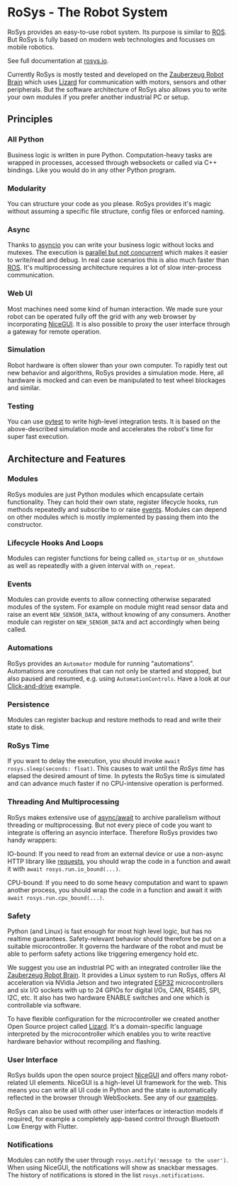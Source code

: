 # RoSys - The Robot System

RoSys provides an easy-to-use robot system.
Its purpose is similar to [ROS](https://www.ros.org/).
But RoSys is fully based on modern web technologies and focusses on mobile robotics.

See full documentation at [rosys.io](https://rosys.io/).

Currently RoSys is mostly tested and developed on the [Zauberzeug Robot Brain](https://www.zauberzeug.com/robot-brain.html) which uses [Lizard](https://lizard.dev/) for communication with motors, sensors and other peripherals.
But the software architecture of RoSys also allows you to write your own modules if you prefer another industrial PC or setup.

## Principles

### All Python

Business logic is written in pure Python.
Computation-heavy tasks are wrapped in processes, accessed through websockets or called via C++ bindings.
Like you would do in any other Python program.

### Modularity

You can structure your code as you please.
RoSys provides it's magic without assuming a specific file structure, config files or enforced naming.

### Async

Thanks to [asyncio](https://docs.python.org/3/library/asyncio.html) you can write your business logic without locks and mutexes.
The execution is [parallel but not concurrent](https://realpython.com/python-concurrency/) which makes it easier to write/read and debug.
In real case scenarios this is also much faster than [ROS](https://www.ros.org/).
It's multiprocessing architecture requires a lot of slow inter-process communication.

### Web UI

Most machines need some kind of human interaction.
We made sure your robot can be operated fully off the grid with any web browser by incorporating [NiceGUI](https://nicegui.io/).
It is also possible to proxy the user interface through a gateway for remote operation.

### Simulation

Robot hardware is often slower than your own computer.
To rapidly test out new behavior and algorithms, RoSys provides a simulation mode.
Here, all hardware is mocked and can even be manipulated to test wheel blockages and similar.

### Testing

You can use [pytest](https://docs.pytest.org/) to write high-level integration tests.
It is based on the above-described simulation mode and accelerates the robot's time for super fast execution.

## Architecture and Features

### Modules

RoSys modules are just Python modules which encapsulate certain functionality.
They can hold their own state, register lifecycle hooks, run methods repeatedly and subscribe to or raise [events](#events).
Modules can depend on other modules which is mostly implemented by passing them into the constructor.

### Lifecycle Hooks And Loops

Modules can register functions for being called `on_startup` or `on_shutdown` as well as repeatedly with a given interval with `on_repeat`.

### Events

Modules can provide events to allow connecting otherwise separated modules of the system.
For example on module might read sensor data and raise an event `NEW_SENSOR_DATA`, without knowing of any consumers.
Another module can register on `NEW_SENSOR_DATA` and act accordingly when being called.

### Automations

RoSys provides an `Automator` module for running "automations".
Automations are coroutines that can not only be started and stopped, but also paused and resumed, e.g. using `AutomationControls`.
Have a look at our [Click-and-drive](examples/click-and-drive.md) example.

### Persistence

Modules can register backup and restore methods to read and write their state to disk.

### RoSys Time

If you want to delay the execution, you should invoke `await rosys.sleep(seconds: float)`.
This causes to wait until the _RoSys time_ has elapsed the desired amount of time.
In pytests the RoSys time is simulated and can advance much faster if no CPU-intensive operation is performed.

### Threading And Multiprocessing

RoSys makes extensive use of [async/await](#async) to archive parallelism without threading or multiprocessing.
But not every piece of code you want to integrate is offering an asyncio interface.
Therefore RoSys provides two handy wrappers:

IO-bound:
If you need to read from an external device or use a non-async HTTP library like [requests](https://requests.readthedocs.io/),
you should wrap the code in a function and await it with `await rosys.run.io_bound(...)`.

CPU-bound:
If you need to do some heavy computation and want to spawn another process,
you should wrap the code in a function and await it with `await rosys.run.cpu_bound(...)`.

### Safety

Python (and Linux) is fast enough for most high level logic, but has no realtime guarantees.
Safety-relevant behavior should therefore be put on a suitable microcontroller.
It governs the hardware of the robot and must be able to perform safety actions like triggering emergency hold etc.

We suggest you use an industrial PC with an integrated controller like the [Zauberzeug Robot Brain](https://www.zauberzeug.com/robot-brain.html).
It provides a Linux system to run RoSys, offers AI acceleration via NVidia Jetson and two integrated [ESP32](https://www.espressif.com/en/products/socs/esp32) microcontrollers and six I/O sockets with up to 24 GPIOs for digital I/Os, CAN, RS485, SPI, I2C, etc. It also has two hardware ENABLE switches and one which is controllable via software.

To have flexible configuration for the microcontroller we created another Open Source project called [Lizard](https://lizard.dev/).
It's a domain-specific language interpreted by the microcontroller which enables you to write reactive hardware behavior without recompiling and flashing.

### User Interface

RoSys builds upon the open source project [NiceGUI](https://nicegui.io/) and offers many robot-related UI elements.
NiceGUI is a high-level UI framework for the web.
This means you can write all UI code in Python and the state is automatically reflected in the browser through WebSockets.
See any of our [examples](examples/steering.md).

RoSys can also be used with other user interfaces or interaction models if required, for example a completely app-based control through Bluetooth Low Energy with Flutter.

### Notifications

Modules can notify the user through `rosys.notify('message to the user')`.
When using NiceGUI, the notifications will show as snackbar messages.
The history of notifications is stored in the list `rosys.notifications`.
